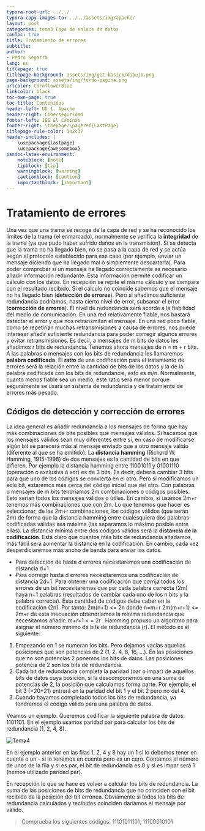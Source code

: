 ```yaml
---
typora-root-url: ../../
typora-copy-images-to: ../../assets/img/apache/
layout: post
categories: tema3 Capa de enlace de datos
conToc: true
title: Tratamiento de errores
subtitle: 
author:
- Pedro Segarra
lang: es
titlepage: true
titlepage-background: assets/img/git-basico/dibujo.png
page-background: assets/img/fondo-pagina.png
urlcolor: CornflowerBlue
linkcolor: black
toc-own-page: true
toc-title: Contenidos
header-left: UD 1. Apache
header-right: Ciberseguridad
footer-left: IES El Caminàs
footer-right: \thepage/\pageref{LastPage}
titlepage-rule-color: 1e2c37
header-includes: |
    \usepackage{lastpage} 
    \usepackage{awesomebox}
pandoc-latex-environment:
    noteblock: [note]
    tipblock: [tip]
    warningblock: [warning]
    cautionblock: [caution]
    importantblock: [important]
---
```

# Tratamiento de errores

Una vez que una trama se recoge de la capa de red y se ha reconocido los límites de la trama (el enmarcado), normalmente se verifica la **integridad** de la trama (ya que pudo haber sufrido daños en la transmisión). Si se detecta que la trama no ha llegado bien, no se pasa a la capa de red y se actúa según el protocolo establecido para ese caso (por ejemplo, enviar un mensaje diciendo que ha llegado mal o simplemente descartarla).
Para poder comprobar si un mensaje ha llegado correctamente es necesario añadir información redundante. Esta información permite codificar un cálculo con los datos. En recepción se repite el mismo cálculo y se compara con el resultado recibido. Si el cálculo no coincide sabemos que el mensaje no ha llegado bien (**detección de errores**). Pero si añadimos suficiente redundancia podríamos, hasta cierto nivel de error, subsanar el error (**corrección de errores**).
El nivel de redundancia será acorde a la fiabilidad del medio de comunicación. En una red relativamente fiable, nos bastará detectar el error y que nos retransmitan el mensaje. En una red poco fiable, como se repetirían muchas retransmisiones a causa de errores, nos puede interesar añadir suficiente redundancia para poder corregir algunos errores y evitar retransmisiones.
Es decir, a mensajes de m bits de datos les añadimos r bits de redundancia. Tenemos ahora mensajes de n = m + r bits. A las palabras o mensajes con los bits de redundancia les llamaremos **palabra codificada**. El **ratio** de una codificación para el tratamiento de errores será la relación entre la cantidad de bits de los datos y la de la palabra codificada con los bits de redundancia, esto es m/n. Normalmente, cuanto menos fiable sea un medio, este ratio será menor porque seguramente se usará un sistema de redundancia y de tratamiento de errores más pesado.

## Códigos de detección y corrección de errores
La idea general es añadir redundancia a los mensajes de forma que hay más combinaciones de bits posibles que mensajes válidos. Si hacemos que los mensajes válidos sean muy diferentes entre sí, en caso de modificarse algún bit se parecerá más al mensaje enviado que a otro mensaje válido (diferente al que se ha emitido).
La **distancia hamming** (Richard W. Hamming, 1915-1998) de dos mensajes es la cantidad de bits en que difieren. Por ejemplo la distancia hamming entre 11001011 y 01001110 (operación o exclusiva ó xor) es de 3 bits. Es decir, debería cambiar 3 bits para que uno de los códigos se convierta en el otro. Pero si modificamos un solo bit, estaremos más cerca del código inicial que del otro.
Con palabras o mensajes de m bits tendríamos 2m combinaciones o códigos posibles. Esto serían todos los mensajes válidos o útiles. En cambio, si usamos 2m+r tenemos más combinaciones que con 2m. Lo que tenemos que hacer es seleccionar, de las 2m+r combinaciones, los códigos válidos (que serán 2m) de forma que la distancia hamming entre cualesquiera dos palabras codificadas válidas sea máxima (las separamos lo máximo posible entre ellas).
La distancia mínima entre dos códigos válidos será la **distancia de la codificación**. Está claro que cuantos más bits de redundancia añadamos, más fácil será aumentar la distancia en la codificación. En cambio, cada vez desperdiciaremos más ancho de banda para enviar los datos.

 * Para detección de hasta d errores necesitaremos una codificación de distancia d+1.
 * Para corregir hasta d errores necesitaremos una codificación de distancia 2d+1.
Para obtener una codificación que corrija todos los errores de un bit necesitaremos que por cada palabra correcta (2m) haya n+1 palabras (resultados de cambiar cada uno de los n bits y la palabra correcta). Esta cantidad de códigos debe caber en la codificación (2n). Por tanto:
2m(n+1) <= 2n donde n=m+r
2m(m+r+1) <= 2m+r de esta inecuación obtendríamos la mínima redundancia que necesitamos añadir: m+r+1 < = 2r .
Hamming propuso un algoritmo para asignar el número mínimo de bits de redundancia (r).
El método es el siguiente:
1. Empezando en 1 se numeran los bits. Pero dejamos vacías aquellas posiciones que son potencias de 2 (1, 2, 4, 8, 16, ...). En las posiciones que no son potencias 2 ponemos los bits de datos. Las posiciones potencia de 2 son los bits de redundancia.
2. Cada bit de redundancia completa la paridad (par o impar) de aquellos bits de datos cuya posición, si la descomponemos en una suma de potencias de 2, la posición que calculamos forma parte. Por ejemplo, el bit 3 (=20+21) entrará en la paridad del bit 1 y el bit 2 pero no del 4.
3.  Cuando hayamos completado todos los bits de redundancia, ya tendremos el código válido para una palabra de datos.

Veamos un ejemplo. Queremos codificar la siguiente palabra de datos: 1101101. En el ejemplo usamos paridad par para calcular los bits de redundancia (1, 2, 4, 8).

![Tema4](/PAX/assets/tema4_4.png)

En el ejemplo anterior en las filas 1, 2, 4 y 8 hay un 1 si lo debemos tener en cuenta o un - si lo tenemos en cuenta pero es un cero. Contamos el número de unos de la fila y si es par, el bit de redundancia es 0 y si es impar será 1 (hemos utilizado paridad par).

En recepción lo que se hace es volver a calcular los bits de redundancia. La suma de las posiciones de bits de redundancia que no coinciden con el bit recibido da la posición del bit errónea. Obviamente si todos los bits de redundancia calculados y recibidos coinciden daríamos el mensaje por válido.

>Comprueba los siguientes códigos: 11101011101, 11100010101

